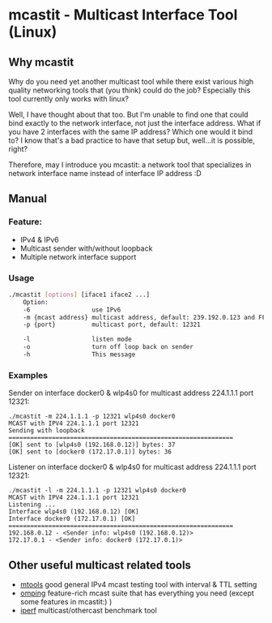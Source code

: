 # mcastit - Multicast Interface Tool (Linux)

## Why mcastit
Why do you need yet another multicast tool while there exist various high quality networking tools that (you think) could do the job? Especially this tool currently only works with linux?

Well, I have thought about that too. But I'm unable to find one that could bind exactly to the network interface, not just the interface address. What if you have 2 interfaces with the same IP address? Which one would it bind to? I know that's a bad practice to have that setup but, well...it is possible, right?

Therefore, may I introduce you mcastit: a network tool that specializes in network interface name instead of interface IP address :D

## Manual
### Feature:

 * IPv4 & IPv6
 * Multicast sender with/without loopback
 * Multiple network interface support

### Usage

```bash
./mcastit [options] [iface1 iface2 ...]
    Option:
    -6                 use IPv6
    -m {mcast address} multicast address, default: 239.192.0.123 and FFFE::1:FF47:0(v6)
    -p {port}          multicast port, default: 12321

    -l                 listen mode
    -o                 turn off loop back on sender
    -h                 This message
```
### Examples
Sender on interface docker0 & wlp4s0 for multicast address 224.1.1.1 port 12321:
```
./mcastit -m 224.1.1.1 -p 12321 wlp4s0 docker0
MCAST with IPV4 224.1.1.1 port 12321
Sending with loopback
==============================================================
[OK] sent to [wlp4s0 (192.168.0.12)] bytes: 37
[OK] sent to [docker0 (172.17.0.1)] bytes: 36
```

Listener on interface docker0 & wlp4s0 for multicast address 224.1.1.1 port 12321:
```
./mcastit -l -m 224.1.1.1 -p 12321 wlp4s0 docker0
MCAST with IPV4 224.1.1.1 port 12321
Listening ...
Interface wlp4s0 (192.168.0.12) [OK]
Interface docker0 (172.17.0.1) [OK]
==============================================================
192.168.0.12 - <Sender info: wlp4s0 (192.168.0.12)>
172.17.0.1 - <Sender info: docker0 (172.17.0.1)>
```

## Other useful multicast related tools

 * [mtools](https://github.com/troglobit/mtools) good general IPv4 mcast testing tool with interval & TTL setting
 * [omping](https://github.com/troglobit/omping) feature-rich mcast suite that has everything you need (except some features in mcastit:) )
 * [iperf](https://iperf.fr/iperf-doc.php) multicast/othercast benchmark tool
 
